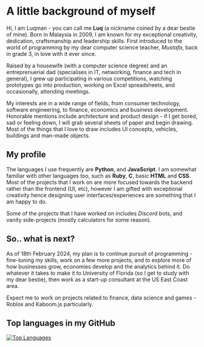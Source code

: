 # A little background of myself

Hi, I am Luqman - you can call me **Luq** (a nickname coined by a dear bestie of mine). Born in Malaysia in 2009, I am known for my exceptional creativity, dedication, craftsmanship and leadership skills. First introduced to the world of programming by my dear computer science teacher, *Mustafa*, back in grade 3, in love with it ever since.

Raised by a housewife (with a computer science degree) and an entreprenuerial dad (specialises in IT, networking, finance and tech in general), I grew up participating in various competitions, watching prototypes go into production, working on Excel spreadsheets, and occasionally, attending meetings.

My interests are in a wide range of fields, from consumer technology, software engineering, to finance, economics and business development. Honorable mentions include architecture and product design - if I get bored, sad or feeling down, I will grab several sheets of paper and begin drawing. Most of the things that I love to draw includes UI concepts, vehicles, buildings and man-made objects.

## My profile

The languages I use frequently are **Python**, and **JavaScript**. I am somewhat familiar with other languages too, such as **Ruby**, **C**, basic **HTML** and **CSS**. Most of the projects that I work on are more focused towards the backend rather than the frontend (UI, etc), however I am gifted with exceptional creativity hence designing user interfaces/experiences are something that I am happy to do.

Some of the projects that I have worked on includes *Discord* bots, and vanity side-projects (mostly calculators for some reason).

## So.. what is next?

As of 18th February 2024, my plan is to continue pursuit of programming - fine-tuning my skills, work on a few more projects, and to explore more of how businesses grow, economies develop and the analytics behind it. Do whatever it takes to make it to University of Florida (so I get to study with my dear bestie), then work as a start-up consultant at the US East Coast area.

Expect me to work on projects related to finance, data science and games - Roblox and Kaboom.js particularly.

## Top languages in my GitHub

[![Top Languages](https://github-readme-stats.vercel.app/api/top-langs/?username=luqmanually)](https://github.com/anuraghazra/github-readme-stats)

